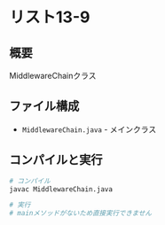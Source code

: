 # リスト13-9

## 概要
MiddlewareChainクラス

## ファイル構成
- `MiddlewareChain.java` - メインクラス

## コンパイルと実行
```bash
# コンパイル
javac MiddlewareChain.java

# 実行
# mainメソッドがないため直接実行できません
```
